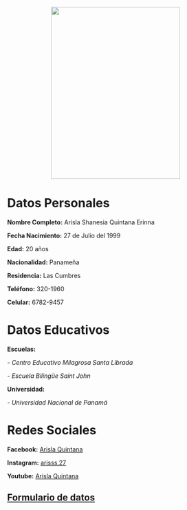 <center>
<p><img src="https://scontent.fpac2-1.fna.fbcdn.net/v/t1.0-0/p640x640/72545308_434159643875805_7991035148130844672_o.jpg?_nc_cat=111&_nc_ohc=6FSZX7QKBvIAQkEc_wW2jwPH5O_uVwfVUSt3chBCJ6wNHgmdp43e8Wo6A&_nc_ht=scontent.fpac2-1.fna&oh=057ab487360bebd84057c4c976c1a617&oe=5E7B8872" width="300" height="400"/>
 </center>
<h1>Datos Personales</h1>
<p><strong>Nombre Completo:</strong> Arisla Shanesia Quintana Erinna 
<p><strong>Fecha Nacimiento:</strong> 27 de Julio del 1999
<p><strong>Edad:</strong> 20 años
<p><strong>Nacionalidad:</strong> Panameña
<p><strong>Residencia:</strong> Las Cumbres  
<p><strong>Teléfono:</strong> 320-1960
<p><strong>Celular:</strong> 6782-9457
<h1>Datos Educativos</h1>
<p><strong>Escuelas:</strong><p>
<p><em>- Centro Educativo Milagrosa Santa Librada</em>
<p><em>- Escuela Bilingüe Saint John</em>
<p><strong>Universidad:</strong>
<P><em>- Universidad Nacional de Panamá</em>
<h1>Redes Sociales</h1>
<p><strong>Facebook:</strong> <a href="https://www.facebook.com/arisla.quintana.94">Arisla Quintana</a>
<p><strong>Instagram:</strong> <a href="https://www.instagram.com/arisss.27/">arisss.27</a>
<p><strong>Youtube:</strong> <a href="https://www.youtube.com/channel/UCvwTH7Im7O5E2jjo2F_y-nA?view_as=subscriber">Arisla Quintana</a>
<h2><p><strong><a href="https://arislaquintana27.github.io/Formulario.Personal/">Formulario de datos</a></strong></h2>
